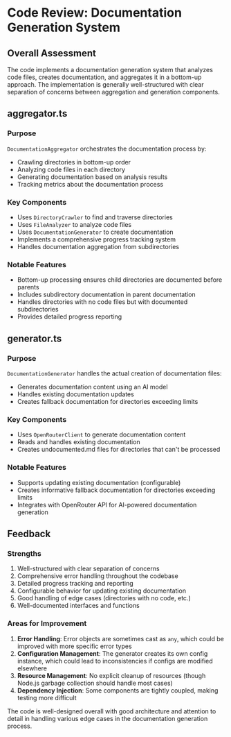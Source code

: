 # Code Review: Documentation Generation System

## Overall Assessment

The code implements a documentation generation system that analyzes code files, creates documentation, and aggregates it in a bottom-up approach. The implementation is generally well-structured with clear separation of concerns between aggregation and generation components.

## aggregator.ts

### Purpose
`DocumentationAggregator` orchestrates the documentation process by:
- Crawling directories in bottom-up order
- Analyzing code files in each directory
- Generating documentation based on analysis results
- Tracking metrics about the documentation process

### Key Components
- Uses `DirectoryCrawler` to find and traverse directories
- Uses `FileAnalyzer` to analyze code files
- Uses `DocumentationGenerator` to create documentation
- Implements a comprehensive progress tracking system
- Handles documentation aggregation from subdirectories

### Notable Features
- Bottom-up processing ensures child directories are documented before parents
- Includes subdirectory documentation in parent documentation
- Handles directories with no code files but with documented subdirectories
- Provides detailed progress reporting

## generator.ts

### Purpose
`DocumentationGenerator` handles the actual creation of documentation files:
- Generates documentation content using an AI model
- Handles existing documentation updates
- Creates fallback documentation for directories exceeding limits

### Key Components
- Uses `OpenRouterClient` to generate documentation content
- Reads and handles existing documentation
- Creates undocumented.md files for directories that can't be processed

### Notable Features
- Supports updating existing documentation (configurable)
- Creates informative fallback documentation for directories exceeding limits
- Integrates with OpenRouter API for AI-powered documentation generation

## Feedback

### Strengths
1. Well-structured with clear separation of concerns
2. Comprehensive error handling throughout the codebase
3. Detailed progress tracking and reporting
4. Configurable behavior for updating existing documentation
5. Good handling of edge cases (directories with no code, etc.)
6. Well-documented interfaces and functions

### Areas for Improvement
1. **Error Handling**: Error objects are sometimes cast as `any`, which could be improved with more specific error types
2. **Configuration Management**: The generator creates its own config instance, which could lead to inconsistencies if configs are modified elsewhere
3. **Resource Management**: No explicit cleanup of resources (though Node.js garbage collection should handle most cases)
4. **Dependency Injection**: Some components are tightly coupled, making testing more difficult

The code is well-designed overall with good architecture and attention to detail in handling various edge cases in the documentation generation process.